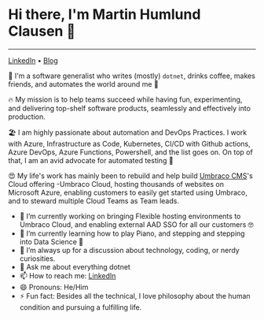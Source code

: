 # Hi there, I'm Martin Humlund Clausen 👋
---
[LinkedIn](www.linkedin.com/in/martinhc)  • [Blog](https://dev.to/martinhc)

👋 I'm a software generalist who writes (mostly) `dotnet`, drinks coffee, makes friends, and automates the world around me 🤖

🔥 My mission is to help teams succeed while having fun, experimenting, and delivering top-shelf software products, seamlessly and effectively into production. 

🏖️ I am highly passionate about automation and DevOps Practices. I work with Azure, Infrastructure as Code, Kubernetes, CI/CD with Github actions, Azure DevOps, Azure Functions, Powershell, and the list goes on. On top of that, I am an avid advocate for automated testing 🤖

😍 My life's work has mainly been to rebuild and help build [Umbraco CMS](https://github.com/umbraco/Umbraco-CMS)'s Cloud offering -Umbraco Cloud, hosting thousands of websites on Microsoft Azure, enabling customers to easily get started using Umbraco, and to steward multiple Cloud Teams as Team leads.

- 🔭 I’m currently working on bringing Flexible hosting environments to Umbraco Cloud, and enabling external AAD SSO for all our customers 🤓
- 🎹 I’m currently learning how to play Piano, and stepping and stepping into Data Science 🧪
- 👯 I’m always up for a discussion about technology, coding, or nerdy curiosities.
- 💬 Ask me about everything dotnet
- 📫 How to reach me: [LinkedIn](www.linkedin.com/in/martinhc)
- 😄 Pronouns: He/Him
- ⚡ Fun fact: Besides all the technical, I love philosophy about the human condition and pursuing a fulfilling life.

<!--
**mclausen/mclausen** is a ✨ _special_ ✨ repository because its `README.md` (this file) appears on your GitHub profile.

Here are some ideas to get you started:

- 🔭 I’m currently working on ...
- 🌱 I’m currently learning ...
- 👯 I’m looking to collaborate on ...
- 🤔 I’m looking for help with ...
- 💬 Ask me about ...
- 📫 How to reach me: ...
- 😄 Pronouns: ...
- ⚡ Fun fact: ...
-->
